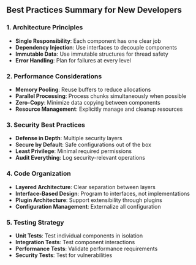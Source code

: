 ## Best Practices Summary for New Developers 

### 1. **Architecture Principles** 

- **Single Responsibility**: Each component has one clear job 
- **Dependency Injection**: Use interfaces to decouple components 
- **Immutable Data**: Use immutable structures for thread safety 
- **Error Handling**: Plan for failures at every level 

### 2. **Performance Considerations** 

- **Memory Pooling**: Reuse buffers to reduce allocations 
- **Parallel Processing**: Process chunks simultaneously when possible 
- **Zero-Copy**: Minimize data copying between components 
- **Resource Management**: Explicitly manage and cleanup resources 

### 3. **Security Best Practices** 

- **Defense in Depth**: Multiple security layers 
- **Secure by Default**: Safe configurations out of the box 
- **Least Privilege**: Minimal required permissions 
- **Audit Everything**: Log security-relevant operations 

### 4. **Code Organization** 

- **Layered Architecture**: Clear separation between layers 
- **Interface-Based Design**: Program to interfaces, not implementations 
- **Plugin Architecture**: Support extensibility through plugins 
- **Configuration Management**: Externalize all configuration 

### 5. **Testing Strategy** 

- **Unit Tests**: Test individual components in isolation 
- **Integration Tests**: Test component interactions 
- **Performance Tests**: Validate performance requirements 
- **Security Tests**: Test for vulnerabilities